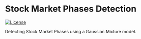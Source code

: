 # Stock Market Phases Detection

<a href="https://github.com/georgemuriithi/market-phases-detection/blob/main/LICENSE">
    <img alt="License" src="https://img.shields.io/github/license/georgemuriithi/market-phases-detection.svg?color=blue&cachedrop">
</a>

Detecting Stock Market Phases using a Gaussian Mixture model.
